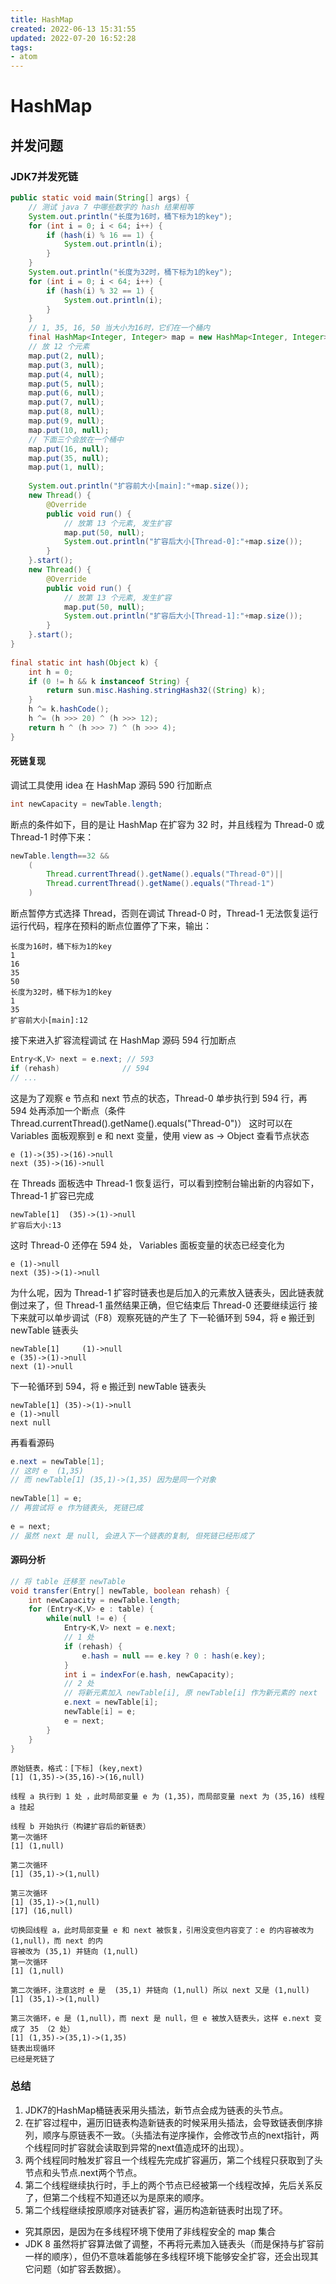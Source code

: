 ```yaml
---
title: HashMap
created: 2022-06-13 15:31:55
updated: 2022-07-20 16:52:28
tags: 
- atom
---
```


# HashMap

## 并发问题

### JDK7并发死链

```java
public static void main(String[] args) {
    // 测试 java 7 中哪些数字的 hash 结果相等
    System.out.println("长度为16时，桶下标为1的key");
    for (int i = 0; i < 64; i++) {
        if (hash(i) % 16 == 1) {
            System.out.println(i);
        }
    }
    System.out.println("长度为32时，桶下标为1的key");
    for (int i = 0; i < 64; i++) {
        if (hash(i) % 32 == 1) {
            System.out.println(i);
        }
    }
    // 1, 35, 16, 50 当大小为16时，它们在一个桶内
    final HashMap<Integer, Integer> map = new HashMap<Integer, Integer>();
    // 放 12 个元素
    map.put(2, null);
    map.put(3, null);
    map.put(4, null);
    map.put(5, null);
    map.put(6, null);
    map.put(7, null);
    map.put(8, null);
    map.put(9, null);
    map.put(10, null);
    // 下面三个会放在一个桶中
    map.put(16, null);
    map.put(35, null);
    map.put(1, null);
 
    System.out.println("扩容前大小[main]:"+map.size());
    new Thread() {
        @Override
        public void run() {
            // 放第 13 个元素, 发生扩容
            map.put(50, null);
            System.out.println("扩容后大小[Thread-0]:"+map.size());
        }
    }.start();
    new Thread() {
        @Override
        public void run() {
            // 放第 13 个元素, 发生扩容
            map.put(50, null);
            System.out.println("扩容后大小[Thread-1]:"+map.size());
        }
    }.start();
}
 
final static int hash(Object k) {
    int h = 0;
    if (0 != h && k instanceof String) {
        return sun.misc.Hashing.stringHash32((String) k);
    }
    h ^= k.hashCode();
    h ^= (h >>> 20) ^ (h >>> 12);
    return h ^ (h >>> 7) ^ (h >>> 4);
}
```

#### 死链复现

调试工具使用 idea
在 HashMap 源码 590 行加断点
```java
int newCapacity = newTable.length;
```
断点的条件如下，目的是让 HashMap 在扩容为 32 时，并且线程为 Thread-0 或 Thread-1 时停下来：
```java
newTable.length==32 && 
    (
        Thread.currentThread().getName().equals("Thread-0")||
        Thread.currentThread().getName().equals("Thread-1")
    )
```
断点暂停方式选择 Thread，否则在调试 Thread-0 时，Thread-1 无法恢复运行
运行代码，程序在预料的断点位置停了下来，输出：
```
长度为16时，桶下标为1的key 
1 
16 
35 
50 
长度为32时，桶下标为1的key 
1 
35 
扩容前大小[main]:12 
```
接下来进入扩容流程调试
在 HashMap 源码 594 行加断点
```java
Entry<K,V> next = e.next; // 593
if (rehash)              // 594
// ...
```
这是为了观察 e 节点和 next 节点的状态，Thread-0 单步执行到 594 行，再 594 处再添加一个断点（条件Thread.currentThread().getName().equals("Thread-0")）
这时可以在 Variables 面板观察到 e 和 next 变量，使用 view as -> Object 查看节点状态
```
e (1)->(35)->(16)->null 
next (35)->(16)->null 
```
在 Threads 面板选中 Thread-1 恢复运行，可以看到控制台输出新的内容如下，Thread-1 扩容已完成
```
newTable[1]  (35)->(1)->null
扩容后大小:13
```
这时 Thread-0 还停在 594 处， Variables 面板变量的状态已经变化为
```
e (1)->null 
next (35)->(1)->null 
```
为什么呢，因为 Thread-1 扩容时链表也是后加入的元素放入链表头，因此链表就倒过来了，但 Thread-1 虽然结果正确，但它结束后 Thread-0 还要继续运行
接下来就可以单步调试（F8）观察死链的产生了
下一轮循环到 594，将 e 搬迁到 newTable 链表头
```
newTable[1]     (1)->null 
e (35)->(1)->null 
next (1)->null 
```
下一轮循环到 594，将 e 搬迁到 newTable 链表头
```
newTable[1] (35)->(1)->null 
e (1)->null 
next null 
```
再看看源码
```java
e.next = newTable[1];
// 这时 e  (1,35)
// 而 newTable[1] (35,1)->(1,35) 因为是同一个对象
 
newTable[1] = e;  
// 再尝试将 e 作为链表头, 死链已成
 
e = next;
// 虽然 next 是 null, 会进入下一个链表的复制, 但死链已经形成了
```

#### 源码分析

```java
// 将 table 迁移至 newTable
void transfer(Entry[] newTable, boolean rehash) {    
    int newCapacity = newTable.length;
    for (Entry<K,V> e : table) {
        while(null != e) {
            Entry<K,V> next = e.next;
            // 1 处
            if (rehash) {
                e.hash = null == e.key ? 0 : hash(e.key);
            }
            int i = indexFor(e.hash, newCapacity);
            // 2 处
            // 将新元素加入 newTable[i], 原 newTable[i] 作为新元素的 next
            e.next = newTable[i];
            newTable[i] = e;
            e = next;
        }
    }
}
```

```
原始链表，格式：[下标] (key,next)
[1] (1,35)->(35,16)->(16,null)
 
线程 a 执行到 1 处 ，此时局部变量 e 为 (1,35)，而局部变量 next 为 (35,16) 线程 a 挂起
 
线程 b 开始执行（构建扩容后的新链表）
第一次循环
[1] (1,null)
 
第二次循环
[1] (35,1)->(1,null)
 
第三次循环
[1] (35,1)->(1,null)
[17] (16,null)
 
切换回线程 a，此时局部变量 e 和 next 被恢复，引用没变但内容变了：e 的内容被改为 (1,null)，而 next 的内
容被改为 (35,1) 并链向 (1,null)
第一次循环
[1] (1,null)
 
第二次循环，注意这时 e 是  (35,1) 并链向 (1,null) 所以 next 又是 (1,null)
[1] (35,1)->(1,null)
 
第三次循环，e 是 (1,null)，而 next 是 null，但 e 被放入链表头，这样 e.next 变成了 35 （2 处）
[1] (1,35)->(35,1)->(1,35)
链表出现循环
已经是死链了
```

### 总结

1. JDK7的HashMap桶链表采用头插法，新节点会成为链表的头节点。
2. 在扩容过程中，遍历旧链表构造新链表的时候采用头插法，会导致链表倒序排列，顺序与原链表不一致。（头插法有逆序操作，会修改节点的next指针，两个线程同时扩容就会读取到异常的next值造成环的出现）。
3. 两个线程同时触发扩容且一个线程先完成扩容遍历，第二个线程只获取到了头节点和头节点.next两个节点。
4. 第二个线程继续执行时，手上的两个节点已经被第一个线程改掉，先后关系反了，但第二个线程不知道还以为是原来的顺序。
5. 第二个线程继续按原顺序对链表扩容，遍历构造新链表时出现了环。

- 究其原因，是因为在多线程环境下使用了非线程安全的 map 集合
- JDK 8 虽然将扩容算法做了调整，不再将元素加入链表头（而是保持与扩容前一样的顺序），但仍不意味着能够在多线程环境下能够安全扩容，还会出现其它问题（如扩容丢数据）。